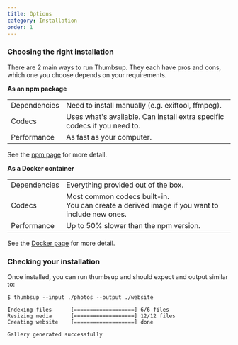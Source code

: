 ```yaml
---
title: Options
category: Installation
order: 1
---
```


### Choosing the right installation

There are 2 main ways to run Thumbsup.
They each have pros and cons, which one you choose depends on your requirements.

**As an npm package**

<table class="comparison">
  <tr>
    <td>Dependencies</td>
    <td>Need to install manually (e.g. exiftool, ffmpeg).</td>
  </tr>
  <tr>
    <td>Codecs</td>
    <td>Uses what's available. Can install extra specific codecs if you need to.</td>
  </tr>
  <tr>
    <td>Performance</td>
    <td>As fast as your computer.</td>
  </tr>
</table>

See the <a href="../../2-installation/npm">npm page</a> for more detail.

**As a Docker container**

<table class="comparison">
  <tr>
    <td>Dependencies</td>
    <td>Everything provided out of the box.</td>
  </tr>
  <tr>
    <td>Codecs</td>
    <td>Most common codecs built-in. <br />You can create a derived image if you want to include new ones.</td>
  </tr>
  <tr>
    <td>Performance</td>
    <td>Up to 50% slower than the npm version.</td>
  </tr>
</table>

See the <a href="../../2-installation/npm">Docker page</a> for more detail.

### Checking your installation

Once installed, you can run thumbsup and should expect and output similar to:

```
$ thumbsup --input ./photos --output ./website

Indexing files      [===================] 6/6 files
Resizing media      [===================] 12/12 files
Creating website    [===================] done

Gallery generated successfully
```
